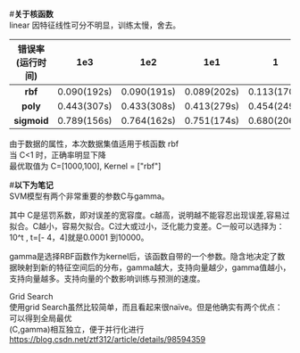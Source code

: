 #**关于核函数**</br>
linear 因特征线性可分不明显，训练太慢，舍去。</br>

|错误率(运行时间)   | 1e3                 |1e2            |1e1              |1              |1e-1         |1e-2        |1e-3        |1e-4     |1e-5|
| :----: | :----: | :----: | :----: | :----: | :----: | :----: | :----: | :----: |:----: |
|**rbf**    | 0.090(192s)      | 0.090(191s)   | 0.089(202s)    | 0.113(170s) | 0.372(180s)|0.598(213s)|0.598(228s)|0.598()|0.598()|
| **poly**  | 0.443(307s)      |0.433(308s)    | 0.413(279s)    | 0.454(249s) | 0.514(236s)|0.596(229s)|0.598(206s)|0.598()|0.598()|
| **sigmoid** | 0.789(156s)     |0.764(162s)    | 0.751(174s)    | 0.680(206s) |0.599(218s)|0.598(226s)|0.598()     |0.598()|0.598()|

由于数据的属性，本次数据集值适用于核函数 rbf</br>
当 C<1 时，正确率明显下降</br>
最优取值为 C=[1000,100], Kernel = ["rbf"]</br>

#**以下为笔记**</br>
SVM模型有两个非常重要的参数C与gamma。</br>

其中 C是惩罚系数，即对误差的宽容度。c越高，说明越不能容忍出现误差,容易过拟合。C越小，容易欠拟合。C过大或过小，泛化能力变差。C一般可以选择为：10^t , t=[- 4，4]就是0.0001 到10000。</br>

gamma是选择RBF函数作为kernel后，该函数自带的一个参数。隐含地决定了数据映射到新的特征空间后的分布，gamma越大，支持向量越少，gamma值越小，支持向量越多。支持向量的个数影响训练与预测的速度。</br>

Grid Search </br>
使用grid Search虽然比较简单，而且看起来很naïve。但是他确实有两个优点： </br>
可以得到全局最优 </br>
(C,gamma)相互独立，便于并行化进行</br>
https://blog.csdn.net/ztf312/article/details/98594359
